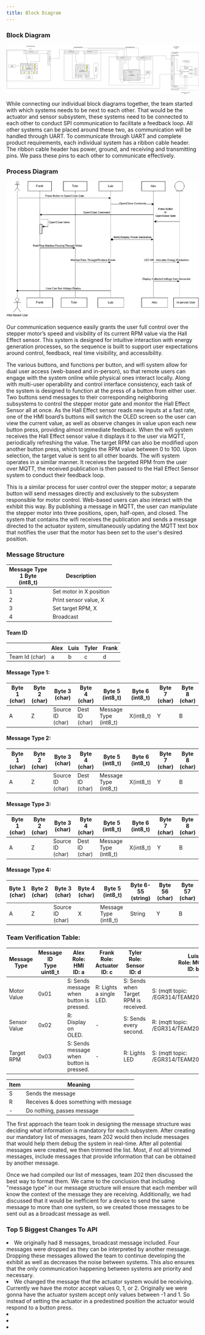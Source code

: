 ```yaml
---
title: Block Diagram
---
```


### Block Diagram

![Figure 1: Team Block Diagram](./TeamBlockDiagram.png)

While connecting our individual block diagrams together, the team started with which systems needs to be next to each other. That would be the actuator and sensor subsystem, these systems need to be connected to each other to conduct SPI communication to facilitate a feedback loop. All other systems can be placed around these two, as communication will be handled through UART. To communicate through UART and complete product requirements, each individual system has a ribbon cable header. The ribbon cable header has power, ground, and receiving and transmitting pins. We pass these pins to each other to communicate effectively.

### Process Diagram

![Figure 2: Communication Process Diagram](./SequenceDiagram.jpg)

Our communication sequence easily grants the user full control over the stepper motor’s speed and visibility of its current RPM value via the Hall Effect sensor.  This system is designed for intuitive interaction with energy generation processes, so the sequence is built to support user expectations around control, feedback, real time visibility, and accessibility.

The various buttons, and functions per button, and wifi system allow for dual user access (web-based and in-person), so that remote users can engage with the system online while physical ones interact locally.  Along with multi-user operability and control interface consistency, each task of the system is designed to function at the press of a button from either user.  Two buttons send messages to their corresponding neighboring subsystems to control the stepper motor gate and monitor the Hall Effect Sensor all at once.  As the Hall Effect sensor reads new inputs at a fast rate, one of the HMI board’s buttons will switch the OLED screen so the user can view the current value, as well as observe changes in value upon each new button press, providing almost immediate feedback. When the wifi system receives the Hall Effect sensor value it displays it to the user via MQTT, periodically refreshing the value. The target RPM can also be modified upon another button press, which toggles the RPM value between 0 to 100.  Upon selection, the target value is sent to all other boards. The wifi system operates in a similar manner. It receives the targeted RPM from the user over MQTT, the received publication is then passed to the Hall Effect Sensor system to conduct their feedback loop.  

This is a similar process for user control over the stepper motor; a separate button will send messages directly and exclusively to the subsystem responsible for motor control. Web-based users can also interact with the exhibit this way. By publishing a message in MQTT, the user can manipulate the stepper motor into three positions, open, half-open, and closed. The system that contains the wifi receives the publication and sends a message directed to the actuator system, simultaneously updating the MQTT text box that notifies the user that the motor has been set to the user's desired position.  

### Message Structure

| Message Type <br /> 1 Byte <br /> (int8_t)            | Description |
| --------------------------------------------- | ----------- |
|1                                              | Set motor in X position |
|2                                              | Print sensor value, X |
|3                                              | Set target RPM, X |
|4                                              | Broadcast |

#### Team ID

|  | Alex | Luis | Tyler | Frank |
|--|------|------|-------|-------|
|Team Id (char) | a | b | c | d |

#### Message Type 1:

| Byte 1 (char) | Byte 2 (char) | Byte 3 (char) | Byte 4 (char) | Byte 5 (int8_t) | Byte 6 (int8_t) | Byte 7 (char) | Byte 8 (char) |
| --------------| ------------- | ------------- | ------------- | ------------- | --------------- | ---------------- | -------------- |
| A | Z | Source ID (char)| Dest ID (char)| Message Type (int8_t) | X(int8_t) | Y | B |

#### Message Type 2:

| Byte 1 (char) | Byte 2 (char) | Byte 3 (char) | Byte 4 (char) | Byte 5 (int8_t) | Byte 6 (int8_t) | Byte 7 (char) | Byte 8 (char) |
| --------------| ------------- | ------------- | ------------- | ------------- | --------------- | -------------- | ------------ |
| A | Z | Source ID (char)| Dest ID (char)| Message Type (int8_t)| X(int8_t) | Y | B |

#### Message Type 3:

| Byte 1 (char) | Byte 2 (char) | Byte 3 (char) | Byte 4 (char) | Byte 5 (int8_t) | Byte 6 (int8_t) | Byte 7 (char) | Byte 8 (char) |
| --------------| ------------- | ------------- | ------------- | ------------- | --------------- | -------------- | ------------ |
| A | Z | Source ID (char)| Dest ID (char)| Message Type (int8_t)| X(int8_t) | Y | B |

#### Message Type 4:

| Byte 1 (char) | Byte 2 (char) | Byte 3 (char) | Byte 4 (char) | Byte 5 (int8_t) | Byte 6-55 (string) | Byte 56 (char) | Byte 57 (char) |
| --------------| ------------- | ------------- | ------------- | --------------- | ---------------- | -------------- | ------------ |
| A | Z | Source ID (char) | X | Message Type (int8_t)| String | Y | B |

### Team Verification Table:

| Message Type | Message ID <br /> Type <br /> uint8_t | Alex <br /> Role: HMI <br /> ID: a | Frank <br /> Role: Actuator <br /> ID: c | Tyler <br /> Role: Sensor <br /> ID: d | Luis <br /> Role: MQTT <br /> ID: b |
| --------------| ------------- | ------------- | ------------- | ------------- | --------------- |
| Motor Value | 0x01 | S: Sends message when button is pressed. | R: Lights a single LED. | S: Sends when Target RPM is received. | S: (mqtt topic: /EGR314/TEAM202LS/SUB) |
| Sensor Value | 0x02 | R: Display on OLED. | -  | S: Sends every second. | R: (mqtt topic: /EGR314/TEAM202LS/SENSOR) |
| Target RPM | 0x03 | S: Sends message when button is pressed. | - | R: Lights LED | S: (mqtt topic: /EGR314/TEAM202LS/RPM) |

|Item | Meaning |
|-----| ------- |
| S | Sends the message |
| R | Receives & does something with message |
| - | Do nothing, passes message |

The first approach the team took in designing the message structure was deciding what information is mandatory for each subsystem. After creating our mandatory list of messages, team 202 would then include messages that would help them debug the system in real-time. After all potential messages were created, we then trimmed the list. Most, if not all trimmed messages, include messages that provide information that can be obtained by another message.

Once we had compiled our list of messages, team 202 then discussed the best way to format them. We came to the conclusion that including "message type" in our message structure will ensure that each member will know the context of the message they are receiving. Additionally, we had discussed that it would be inefficient for a device to send the same message to more than one system, so we created those messages to be sent out as a broadcast message as well.

### Top 5 Biggest Changes To API

<li>We originally had 8 messages, broadcast message included. Four messages were dropped as they can be interpreted by another message. Dropping these messages allowed the team to continue developing the exhibit as well as decreases the noise between systems. This also ensures that the only communication happening between systems are priority and necessary.</li>
<li>We changed the message that the actuator system would be receiving. Currently we have the motor accept values 0, 1, or 2. Originally we were gonna have the actuator system accept only values between -1 and 1. So instead of setting the actuator in a predestined position the actuator would respond to a button press.</li>
<li></li>
<li></li>
<li></li>